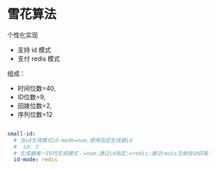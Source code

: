 

# 雪花算法

个性化实现

- 支持 id 模式
- 支付 redis 模式
 
组成：
 
- 时间位数=40,
- ID位数=9,
- 回拨位数=2,
- 序列位数=12

```YAML

small-id:
  # 当id生成模式id-mode=num,使用指定生成器id
  #  id: 2
  # 生成器唯一ID的生成模式：=num:通过id指定;=redis:通过redis注册自动获取
  id-mode: redis

```